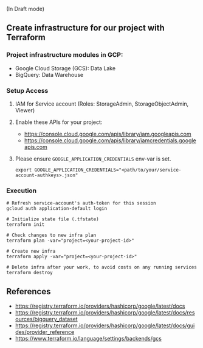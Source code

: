 (In Draft mode)

## Create infrastructure for our project with Terraform

### Project infrastructure modules in GCP:
* Google Cloud Storage (GCS): Data Lake
* BigQuery: Data Warehouse

### Setup Access
 
1. IAM for Service account (Roles: StorageAdmin, StorageObjectAdmin, Viewer)

2. Enable these APIs for your project:
   * https://console.cloud.google.com/apis/library/iam.googleapis.com
   * https://console.cloud.google.com/apis/library/iamcredentials.googleapis.com
   
3. Please ensure `GOOGLE_APPLICATION_CREDENTIALS` env-var is set.
   ```shell
   export GOOGLE_APPLICATION_CREDENTIALS="<path/to/your/service-account-authkeys>.json"
   ```
    

### Execution

```shell
# Refresh service-account's auth-token for this session
gcloud auth application-default login

# Initialize state file (.tfstate)
terraform init

# Check changes to new infra plan
terraform plan -var="project=<your-project-id>"
```

```shell
# Create new infra
terraform apply -var="project=<your-project-id>"
```

```shell
# Delete infra after your work, to avoid costs on any running services
terraform destroy
```


## References

* https://registry.terraform.io/providers/hashicorp/google/latest/docs
* https://registry.terraform.io/providers/hashicorp/google/latest/docs/resources/bigquery_dataset
* https://registry.terraform.io/providers/hashicorp/google/latest/docs/guides/provider_reference
* https://www.terraform.io/language/settings/backends/gcs

